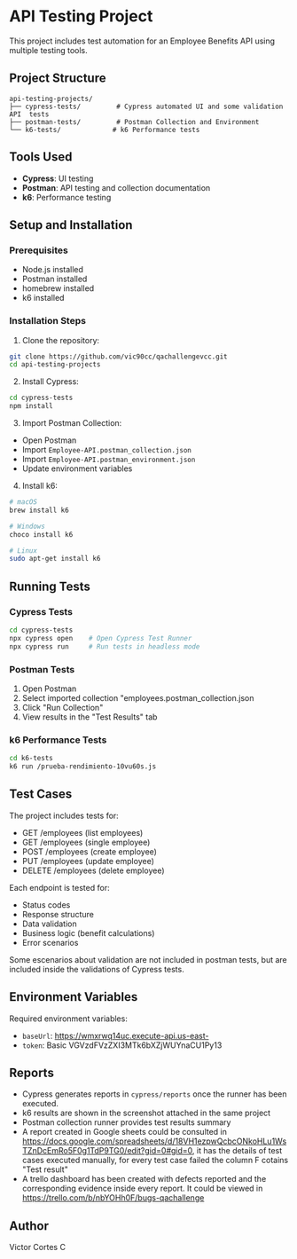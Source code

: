# API Testing Project

This project includes test automation for an Employee Benefits API using multiple testing tools.

## Project Structure

```
api-testing-projects/
├── cypress-tests/         # Cypress automated UI and some validation API  tests
├── postman-tests/         # Postman Collection and Environment
└── k6-tests/             # k6 Performance tests
```

## Tools Used

- **Cypress**: UI testing
- **Postman**: API testing and collection documentation
- **k6**: Performance testing

## Setup and Installation

### Prerequisites
- Node.js installed
- Postman installed
- homebrew installed
- k6 installed
  

### Installation Steps
1. Clone the repository:
```bash
git clone https://github.com/vic90cc/qachallengevcc.git
cd api-testing-projects
```

2. Install Cypress:
```bash
cd cypress-tests
npm install
```

3. Import Postman Collection:
- Open Postman
- Import `Employee-API.postman_collection.json`
- Import `Employee-API.postman_environment.json`
- Update environment variables

4. Install k6:
```bash
# macOS
brew install k6

# Windows
choco install k6

# Linux
sudo apt-get install k6
```

## Running Tests

### Cypress Tests
```bash
cd cypress-tests
npx cypress open    # Open Cypress Test Runner
npx cypress run     # Run tests in headless mode
```

### Postman Tests
1. Open Postman
2. Select imported collection "employees.postman_collection.json
3. Click "Run Collection"
4. View results in the "Test Results" tab

### k6 Performance Tests
```bash
cd k6-tests
k6 run /prueba-rendimiento-10vu60s.js
```

## Test Cases

The project includes tests for:
- GET /employees (list employees)
- GET /employees (single employee)
- POST /employees (create employee)
- PUT /employees (update employee)
- DELETE /employees (delete employee)

Each endpoint is tested for:
- Status codes
- Response structure
- Data validation
- Business logic (benefit calculations)
- Error scenarios

Some escenarios about validation are not included in postman tests, but are included inside the validations of Cypress tests.

## Environment Variables

Required environment variables:
- `baseUrl`: https://wmxrwq14uc.execute-api.us-east-
- `token`: Basic VGVzdFVzZXI3MTk6bXZjWUYnaCU1Py13

## Reports

- Cypress generates reports in `cypress/reports` once the runner has been executed.
- k6 results are shown in the screenshot attached in the same project
- Postman collection runner provides test results summary
- A report created in Google sheets could be consulted in https://docs.google.com/spreadsheets/d/18VH1ezpwQcbcONkoHLu1WsTZnDcEmRo5F0g1TdP9TG0/edit?gid=0#gid=0, it has the details of test cases executed manually, for every test case failed the column F cotains "Test result"
- A trello dashboard has been created with defects reported and the corresponding evidence inside every report. It could be viewed in https://trello.com/b/nbYOHh0F/bugs-qachallenge 

## Author

Victor Cortes C
